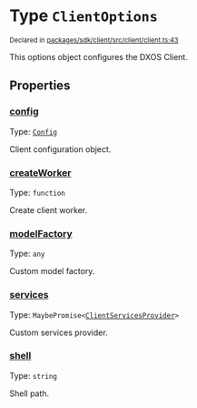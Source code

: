 # Type `ClientOptions`
<sub>Declared in [packages/sdk/client/src/client/client.ts:43](https://github.com/dxos/dxos/blob/4cb70f94e/packages/sdk/client/src/client/client.ts#L43)</sub>


This options object configures the DXOS Client.

## Properties
### [config](https://github.com/dxos/dxos/blob/4cb70f94e/packages/sdk/client/src/client/client.ts#L45)
Type: <code>[Config](/api/@dxos/client/classes/Config)</code>

Client configuration object.


### [createWorker](https://github.com/dxos/dxos/blob/4cb70f94e/packages/sdk/client/src/client/client.ts#L53)
Type: <code>function</code>

Create client worker.


### [modelFactory](https://github.com/dxos/dxos/blob/4cb70f94e/packages/sdk/client/src/client/client.ts#L49)
Type: <code>any</code>

Custom model factory.


### [services](https://github.com/dxos/dxos/blob/4cb70f94e/packages/sdk/client/src/client/client.ts#L47)
Type: <code>MaybePromise&lt;[ClientServicesProvider](/api/@dxos/client/interfaces/ClientServicesProvider)&gt;</code>

Custom services provider.


### [shell](https://github.com/dxos/dxos/blob/4cb70f94e/packages/sdk/client/src/client/client.ts#L51)
Type: <code>string</code>

Shell path.



